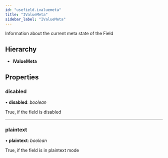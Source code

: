 ```yaml
---
id: "usefield.ivaluemeta"
title: "IValueMeta"
sidebar_label: "IValueMeta"
---
```


Information about the current meta state
of the Field

## Hierarchy

* **IValueMeta**

## Properties

###  disabled

• **disabled**: *boolean*

True, if the field is disabled

___

###  plaintext

• **plaintext**: *boolean*

True, if the field is in plaintext mode
